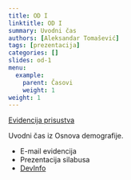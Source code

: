 ```yaml
---
title: OD I
linktitle: OD I
summary: Uvodni čas
authors: [Aleksandar Tomašević]
tags: [prezentacija]
categories: []
slides: od-1
menu:
  example:
    parent: Časovi
    weight: 1
weight: 1
---
```


[Evidencija prisustva](https://forms.gle/t2dR6nUfJ5oPhFVT6)

Uvodni čas iz Osnova demografije.

- E-mail evidencija
- Prezentacija silabusa
- [DevInfo](http://devinfo.stat.gov.rs/Opstine/libraries/aspx/Home.aspx)


